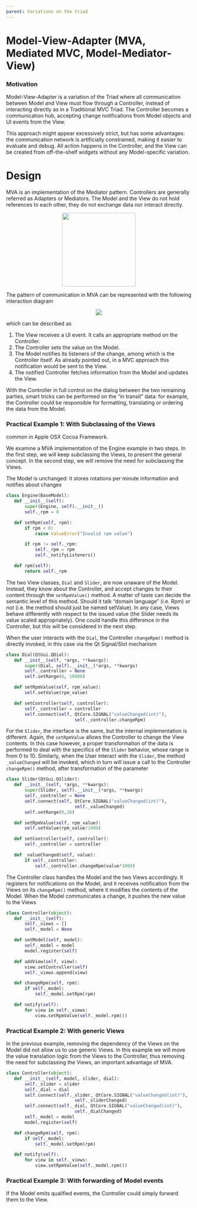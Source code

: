 ```yaml
---
parent: Variations on the triad
---
```

# Model-View-Adapter (MVA, Mediated MVC, Model-Mediator-View)

### Motivation

Model-View-Adapter is a variation of the Triad where all communication between
Model and View must flow through a Controller, instead of interacting directly
as in a Traditional MVC Triad.  The Controller becomes a communication hub,
accepting change notifications from Model objects and UI events from the View.

This approach might appear excessively strict, but has some advantages: the
communication network is artificially constrained, making it easier to evaluate
and debug. All action happens in the Controller, and the View can be created
from off-the-shelf widgets without any Model-specific variation.

# Design

MVA is an implementation of the Mediator pattern. Controllers are 
generally referred as Adapters or Mediators. The Model and the View 
do not hold references to each other, they do not exchange data nor 
interact directly. 

<p align="center">
    <img src="images/model_view_adapter/ModelViewAdapter.png" width="200">
</p>

The pattern of communication in MVA can be represented with the following
interaction diagram

<p align="center">
    <img src="images/model_view_adapter/MVA_Communication.png" />
</p>

which can be described as

1. The View receives a UI event. It calls an appropriate method on the Controller.
2. The Controller sets the value on the Model.
3. The Model notifies its listeners of the change, among which is the Controller itself. 
   As already pointed out, in a MVC approach this notification would be sent to the View. 
4. The notified Controller fetches information from the Model and updates the View.

With the Controller in full control on the dialog between the two remaining
parties, smart tricks can be performed on the “in transit” data: for example,
the Controller could be responsible for formatting, translating or ordering
the data from the Model.  

### Practical Example 1: With Subclassing of the Views

common in Apple OSX Cocoa Framework. 

We examine a MVA implementation of the Engine example in two steps. In the first step, we will keep subclassing the Views, to present the general concept. In the second step, we will remove the need for subclassing the Views.

The Model is unchanged: it stores rotations per minute information and notifies about changes 

```python
class Engine(BaseModel):
   def __init__(self):
       super(Engine, self).__init__()
       self._rpm = 0

   def setRpm(self, rpm):
       if rpm < 0:
           raise ValueError("Invalid rpm value")

       if rpm != self._rpm:
           self._rpm = rpm
           self._notifyListeners()

   def rpm(self):
       return self._rpm
```

The two View classes, `Dial` and `Slider`, are now unaware of the Model. Instead,
they know about the Controller, and accept changes to their content through the
`setRpmValue()` method.  A matter of taste can decide the semantic level of this
method. Should it talk “domain language” (i.e. Rpm) or not (i.e. the method
should just be named setValue). In any case, Views behave differently with
respect to the issued value (the Slider needs its value scaled appropriately). 
One could handle this difference in the Controller, but this will be considered 
in the next step.

When the user interacts with the `Dial`, the Controller
`changeRpm()` method is directly invoked, in this case via the Qt Signal/Slot
mechanism 

```python
class Dial(QtGui.QDial):
   def __init__(self, *args, **kwargs):
       super(Dial, self).__init__(*args, **kwargs)
       self._controller = None
       self.setRange(0, 10000)

   def setRpmValue(self, rpm_value):
       self.setValue(rpm_value)

   def setController(self, controller):
       self._controller = controller
       self.connect(self, QtCore.SIGNAL("valueChanged(int)"),
                          self._controller.changeRpm)
```

For the `Slider`, the interface is the same, but the internal implementation is
different. Again, the `setRpmValue` allows the Controller to change the
View contents. In this case however, a proper transformation of the data is
performed to deal with the specifics of the `Slider` behavior, whose range is
from 0 to 10.  Similarly, when the User interact with the `Slider`, the method
`_valueChanged` will be invoked, which in turn will issue a call to the
Controller `changeRpm()` method, after transformation of the parameter

```python
class Slider(QtGui.QSlider):
   def __init__(self, *args, **kwargs):
       super(Slider, self).__init__(*args, **kwargs)
       self._controller = None
       self.connect(self, QtCore.SIGNAL("valueChanged(int)"),
                          self._valueChanged)
       self.setRange(0,10)

   def setRpmValue(self, rpm_value):
       self.setValue(rpm_value/1000)

   def setController(self, controller):
       self._controller = controller

   def _valueChanged(self, value):
       if self._controller:
           self._controller.changeRpm(value*1000)
```

The Controller class handles the Model and the two Views accordingly. It
registers for notifications on the Model, and it receives notification from the
Views on its `changeRpm()` method, where it modifies the contents of the Model.
When the Model communicates a change, it pushes the new value to the Views

```python
class Controller(object):
   def __init__(self):
       self._views = []
       self._model = None

   def setModel(self, model):
       self._model = model
       model.register(self)

   def addView(self, view):
       view.setController(self)
       self._views.append(view)

   def changeRpm(self, rpm):
       if self._model:
           self._model.setRpm(rpm)

   def notify(self):
       for view in self._views:
           view.setRpmValue(self._model.rpm())
```

### Practical Example 2: With generic Views

In the previous example, removing the dependency of the Views on the Model did not allow us to use generic Views. In this example we will move the value translation logic
from the Views to the Controller, thus removing the need for subclassing the Views, an important advantage of MVA.

```python
class Controller(object):
   def __init__(self, model, slider, dial):
       self._slider = slider
       self._dial = dial
       self.connect(self._slider, QtCore.SIGNAL("valueChanged(int)"),
                          self._sliderChanged)
       self.connect(self._dial, QtCore.SIGNAL("valueChanged(int)"),
                          self._dialChanged)
       self._model = model
       model.register(self)

   def changeRpm(self, rpm):
       if self._model:
           self._model.setRpm(rpm)

   def notify(self):
       for view in self._views:
           view.setRpmValue(self._model.rpm())
```




### Practical Example 3: With forwarding of Model events

If the Model emits qualified events, the Controller could simply forward them
to the View.

